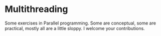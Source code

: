 Multithreading
==============

Some exercises in Parallel programming. Some are conceptual, some are practical, mostly all are a little sloppy. I welcome your contributions.
